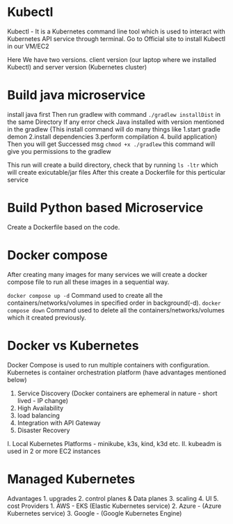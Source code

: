 # Kubectl

Kubectl - It is a Kubernetes command line tool which is used to interact with Kubernetes API service through terminal.
Go to Official site to install Kubectl in our VM/EC2

Here We have two versions.
client version (our laptop where we installed Kubectl) and server version (Kubernetes cluster)

# Build java microservice 

install java first 
Then run gradlew with command ``` ./gradlew installDist ``` in the same Directory
If any error check Java installed with version mentioned in the gradlew 
{This install command will do many things like 1.start gradle demon 2.install dependencies 3.perform compilation 4. build application} 
Then you will get Successed msg
``` chmod +x ./gradlew ``` this command will give you permissions to the gradlew

This run will create a build directory, check that by running ```ls -ltr``` which will create exicutable/jar files
After this create a Dockerfile for this perticular service

# Build Python based Microservice 
Create a Dockerfile based on the code.

# Docker compose
After creating many images for many services we will create a docker compose file to run all these images in a sequential way.

```docker compose up -d``` Command used to create all the containers/networks/volumes in specified order in background(-d).
```docker compose down``` Command used to delete all the containers/networks/volumes which it created previously.

# Docker vs Kubernetes
  Docker Compose is used to run multiple containers with configuration.
  Kubernetes is container orchestration platform (have advantages mentioned below)
1. Service Discovery (Docker containers are ephemeral in nature - short lived - IP change)
2. High Availability
3. load balancing
4. Integration with API Gateway
5. Disaster Recovery

 I.  Local Kubernetes Platforms - minikube, k3s, kind, k3d etc.
 II. kubeadm is used in 2 or more EC2 instances 

 # Managed Kubernetes 
  Advantages 
    1. upgrades
    2. control planes & Data planes
    3. scaling
    4. UI
    5. cost
      Providers
         1. AWS - EKS (Elastic Kubernetes service)
         2. Azure - (Azure Kubernetes service)
         3. Google - (Google Kubernetes Engine)
    




